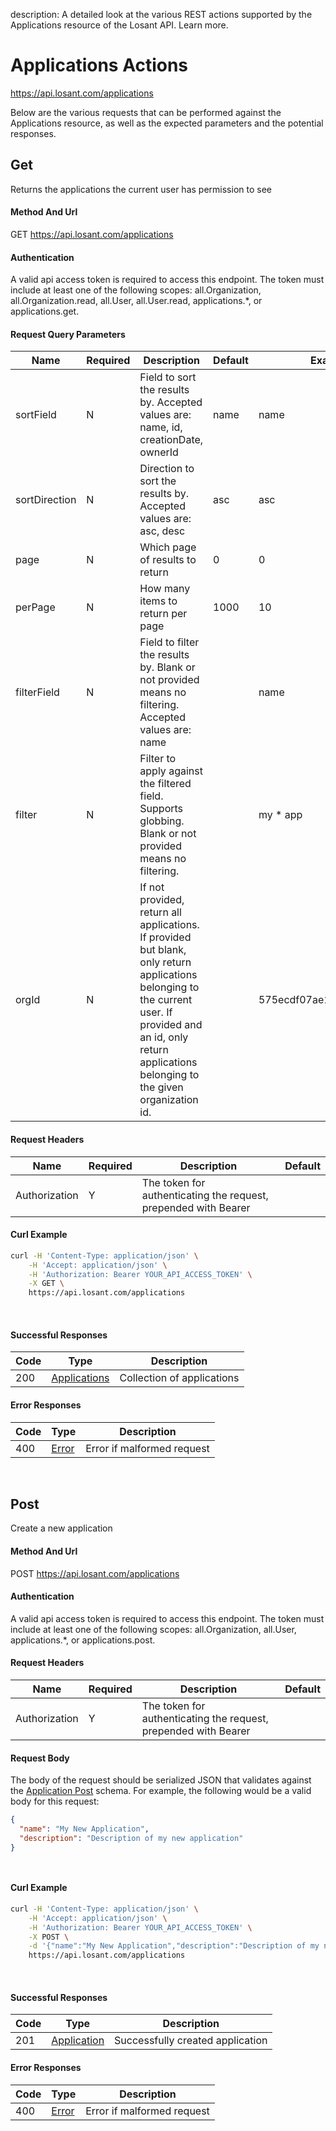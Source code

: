 description: A detailed look at the various REST actions supported by the Applications resource of the Losant API. Learn more.

# Applications Actions

https://api.losant.com/applications

Below are the various requests that can be performed against the
Applications resource, as well as the expected
parameters and the potential responses.

## Get

Returns the applications the current user has permission to see

#### Method And Url

GET https://api.losant.com/applications

#### Authentication
A valid api access token is required to access this endpoint. The token must
include at least one of the following scopes:
all.Organization, all.Organization.read, all.User, all.User.read, applications.*, or applications.get.

#### Request Query Parameters

| Name | Required | Description | Default | Example |
| ---- | -------- | ----------- | ------- | ------- |
| sortField | N | Field to sort the results by. Accepted values are: name, id, creationDate, ownerId | name | name |
| sortDirection | N | Direction to sort the results by. Accepted values are: asc, desc | asc | asc |
| page | N | Which page of results to return | 0 | 0 |
| perPage | N | How many items to return per page | 1000 | 10 |
| filterField | N | Field to filter the results by. Blank or not provided means no filtering. Accepted values are: name |  | name |
| filter | N | Filter to apply against the filtered field. Supports globbing. Blank or not provided means no filtering. |  | my * app |
| orgId | N | If not provided, return all applications. If provided but blank, only return applications belonging to the current user. If provided and an id, only return applications belonging to the given organization id. |  | 575ecdf07ae143cd83dc4a9a |

#### Request Headers

| Name | Required | Description | Default |
| ---- | -------- | ----------- | ------- |
| Authorization | Y | The token for authenticating the request, prepended with Bearer | |

#### Curl Example

```bash
curl -H 'Content-Type: application/json' \
    -H 'Accept: application/json' \
    -H 'Authorization: Bearer YOUR_API_ACCESS_TOKEN' \
    -X GET \
    https://api.losant.com/applications
```
<br/>

#### Successful Responses

| Code | Type | Description |
| ---- | ---- | ----------- |
| 200 | [Applications](schemas.md#applications) | Collection of applications |

#### Error Responses

| Code | Type | Description |
| ---- | ---- | ----------- |
| 400 | [Error](schemas.md#error) | Error if malformed request |

<br/>

## Post

Create a new application

#### Method And Url

POST https://api.losant.com/applications

#### Authentication
A valid api access token is required to access this endpoint. The token must
include at least one of the following scopes:
all.Organization, all.User, applications.*, or applications.post.

#### Request Headers

| Name | Required | Description | Default |
| ---- | -------- | ----------- | ------- |
| Authorization | Y | The token for authenticating the request, prepended with Bearer | |

#### Request Body

The body of the request should be serialized JSON that validates against
the [Application Post](schemas.md#application-post) schema. For example, the following would be a
valid body for this request:

```json
{
  "name": "My New Application",
  "description": "Description of my new application"
}
```
<small><br/></small>

#### Curl Example

```bash
curl -H 'Content-Type: application/json' \
    -H 'Accept: application/json' \
    -H 'Authorization: Bearer YOUR_API_ACCESS_TOKEN' \
    -X POST \
    -d '{"name":"My New Application","description":"Description of my new application"}' \
    https://api.losant.com/applications
```
<br/>

#### Successful Responses

| Code | Type | Description |
| ---- | ---- | ----------- |
| 201 | [Application](schemas.md#application) | Successfully created application |

#### Error Responses

| Code | Type | Description |
| ---- | ---- | ----------- |
| 400 | [Error](schemas.md#error) | Error if malformed request |

<br/>

